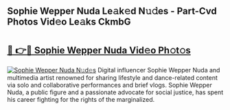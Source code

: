 ## Sophie Wepper Nuda Le𝚊k𝚎d N𝚞𝚍es - Part-Cvd Photos Vid𝚎o Le𝚊ks CkmbG

# <h2><a href="http://fbft7ym.evod.top/?m=Sophie+Wepper+Nuda">🔗 👉🔴 Sophie Wepper Nuda Vid𝚎o Ph𝚘t𝚘s</a></h2>

[![Sophie Wepper Nuda N𝚞d𝚎s](https://i.imgur.com/8V9OHl7.gif)](http://fbft7ym.evod.top/?m=Sophie+Wepper+Nuda)
Digital influencer Sophie Wepper Nuda and multimedia artist renowned for sharing lifestyle and dance-related content via solo and collaborative performances and brief vlogs. Sophie Wepper Nuda, a public figure and a passionate advocate for social justice, has spent his career fighting for the rights of the marginalized. 

